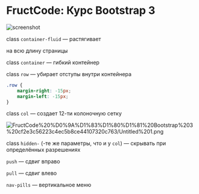 # FructCode: Курс Bootstrap 3

![screenshot](sUntitled.png)

class `container-fluid` — растягивает <div> на всю длину страницы

class `container` — гибкий контейнер

class `row` — убирает отступы внутри контейнера

```css
.row {
    margin-right: -15px;
    margin-left: -15px;
}
```

class `col` — создает 12-ти колоночную сетку

![FructCode%20%D0%9A%D1%83%D1%80%D1%81%20Bootstrap%203%20cf2e3c56223c4ec5b8ce44107320c763/Untitled%201.png](FructCode%20%D0%9A%D1%83%D1%80%D1%81%20Bootstrap%203%20cf2e3c56223c4ec5b8ce44107320c763/Untitled%201.png)

class `hidden-` (-те же параметры, что и у `col`) — скрывать при определённых разрешениях

`push` — сдвиг вправо

`pull` — сдвиг влево

`nav-pills` — вертикальное меню
